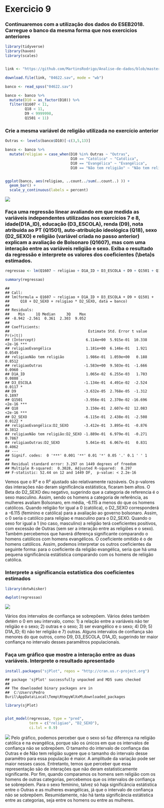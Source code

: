 Exercicio 9
================

### Continuaremos com a utilização dos dados do ESEB2018. Carregue o banco da mesma forma que nos exercicios anteriores

``` r
library(tidyverse)
library(haven)
library(scales)


link <- "https://github.com/MartinsRodrigo/Analise-de-dados/blob/master/04622.sav?raw=true"

download.file(link, "04622.sav", mode = "wb")

banco <- read_spss("04622.sav") 

banco <- banco %>%
  mutate(D10 = as_factor(D10)) %>%
  filter(Q1607 < 11, 
         Q18 < 11,
         D9 < 9999998,
         Q1501 < 11)
```

### Crie a mesma variável de religião utilizada no exercício anterior

``` r
Outras <- levels(banco$D10)[-c(3,5,13)]

banco <- banco %>%
  mutate(religiao = case_when(D10 %in% Outras ~ "Outras",
                              D10 == "Católica" ~ "Católica",
                              D10 == "Evangélica" ~ "Evangélica",
                              D10 == "Não tem religião" ~ "Não tem religião"))


ggplot(banco, aes(religiao, ..count../sum(..count..) )) +
  geom_bar() +
  scale_y_continuous(labels = percent)
```

![](exercicio_9_files/figure-gfm/unnamed-chunk-2-1.png)<!-- -->

### Faça uma regressão linear avaliando em que medida as variáveis independentes utilizadas nos exercícios 7 e 8, idade(D1A\_ID), educação (D3\_ESCOLA), renda (D9), nota atribuída ao PT (Q1501), auto-atribuição ideológica (Q18), sexo (D2\_SEXO) e religião (variável criada no passo anterior) explicam a avaliação de Bolsonaro (Q1607), mas com uma interação entre as variáveis religião e sexo. Exiba o resultado da regressão e interprete os valores dos coeficientes \(\beta\)s estimados.

``` r
regressao <- lm(Q1607 ~ religiao + D1A_ID + D3_ESCOLA + D9 + Q1501 + Q18 + D2_SEXO  + religiao * D2_SEXO, banco)

summary(regressao)
```

    ## 
    ## Call:
    ## lm(formula = Q1607 ~ religiao + D1A_ID + D3_ESCOLA + D9 + Q1501 + 
    ##     Q18 + D2_SEXO + religiao * D2_SEXO, data = banco)
    ## 
    ## Residuals:
    ##    Min     1Q Median     3Q    Max 
    ## -8.942 -2.561  0.361  2.303  9.052 
    ## 
    ## Coefficients:
    ##                                    Estimate Std. Error t value Pr(>|t|)    
    ## (Intercept)                       6.114e+00  5.915e-01  10.338   <2e-16 ***
    ## religiaoEvangélica                1.181e+00  6.146e-01   1.921   0.0549 .  
    ## religiaoNão tem religião          1.986e-01  1.059e+00   0.188   0.8512    
    ## religiaoOutras                   -1.583e+00  9.503e-01  -1.666   0.0960 .  
    ## D1A_ID                            1.065e-02  6.255e-03   1.703   0.0888 .  
    ## D3_ESCOLA                        -1.134e-01  4.491e-02  -2.524   0.0117 *  
    ## D9                               -3.632e-05  2.768e-05  -1.312   0.1897    
    ## Q1501                            -3.956e-01  2.370e-02 -16.696   <2e-16 ***
    ## Q18                               3.150e-01  2.607e-02  12.083   <2e-16 ***
    ## D2_SEXO                          -6.115e-01  2.438e-01  -2.508   0.0122 *  
    ## religiaoEvangélica:D2_SEXO       -3.412e-01  3.895e-01  -0.876   0.3812    
    ## religiaoNão tem religião:D2_SEXO -1.889e-01  6.979e-01  -0.271   0.7867    
    ## religiaoOutras:D2_SEXO            5.041e-01  6.067e-01   0.831   0.4062    
    ## ---
    ## Signif. codes:  0 '***' 0.001 '**' 0.01 '*' 0.05 '.' 0.1 ' ' 1
    ## 
    ## Residual standard error: 3.297 on 1449 degrees of freedom
    ## Multiple R-squared:  0.3028, Adjusted R-squared:  0.297 
    ## F-statistic: 52.44 on 12 and 1449 DF,  p-value: < 2.2e-16

Vemos que o R² e o R² ajustado são relativamente razoáveis. Os p-valores
das interações não deram significância estátistica, ficaram bem altos. O
Beta do D2\_SEXO deu negativo, sugerindo que a categoria de referencia é o
sexo masculino. Assim, sendo os homens a categoria de referência, as mulheres
avaliam Bolsonaro, em média, -6.115 a menos do que os homens católicos.
Quando religião for igual a 0 (católica), o D2\_SEXO corresponderá a -6.115 
(feminino e católica) para a avaliação ao governo bolsonaro. Assim, o 0 seria o católico para religiao e
masculino para o D2\_SEXO.  Quando o sexo for igual a 1 (no caso, masculino) a religião terá coeficientes
positivos, com excessão de Outras (sem ser a interação entre as religiões e o sexo). 
Também percebemos que haverá diferença significante comparando o homens católicos com homens evangélicos. 
O coeficiente omitido é o de homens católicos. Assim, podemos interpretar os outros coeficientes da seguinte forma:
para o coeficiente da religião evangélica, seria que há uma pequena significância estátistica comparando com 
os homens de reliigão católica.

### Interprete a significancia estatística dos coeficientes estimados

``` r
library(dotwhisker)

dwplot(regressao)
```

![](exercicio_9_files/figure-gfm/unnamed-chunk-4-1.png)<!-- -->

Vários dos intervalos de confiança se sobrepõem. Vários deles também
detém o 0 em seu intervalo, como: 1) a relação entre a variáveis não
ter religião e o sexo; 2) outras e o sexo; 3) ser evangélico e o sexo;
4) D9; 5) D1A\_ID; 6) não ter religião e 7) outras. Alguns intervalos de
confiança são menores do que outros, como D9, D3\_ESCOLA, D1A\_ID,
sugerindo ter maior confiança no intervalo desses paramêtros
populacionais.

### Faça um gráfico que mostre a interação entre as duas variáveis. Interprete o resultado apresentado

``` r
install.packages("sjPlot", repos = "http://cran.us.r-project.org")
```

    ## package 'sjPlot' successfully unpacked and MD5 sums checked
    ## 
    ## The downloaded binary packages are in
    ##  C:\Users\Pedro Buril\AppData\Local\Temp\RtmpyWlXxM\downloaded_packages

``` r
library(sjPlot)


plot_model(regressao, type = "pred",
           term = c("religiao", "D2_SEXO"),
           ci.lvl = 0.9)
```

![](exercicio_9_files/figure-gfm/unnamed-chunk-5-1.png)<!-- --> Pelo
gráfico, podemos perceber que o sexo só faz diferença na religião
católica e na evangélica, porque são os únicos em que os intervalos de
confiança não se sobrepõem. O tamanho do intervalo de confiança das
Outras e de Não tem religião sugere que o tamanho do intervalo desse
paramêtro para essa população é maior. A amplitude da variação pode ser
maior nesses casos. Entretanto, temos que perceber que essa
representação são de interações que não deram estatisticamente
significante. Por fim, quando comparamos os homens sem religião 
com os homens de outras categorias, percebemos que os intervalos 
de confiança se sobrepõem. Para o sexo feminino, talvez só haja significância
estátistica entre o Outras e as mulheres evangélicas, já que o intervalo 
de confiança não se sobrepõem. Resumidamente, não há tanta significância 
estátistica entre as categorias, seja entre os homens ou entre as mulheres.

